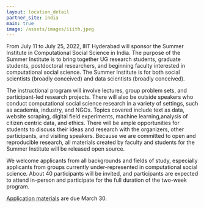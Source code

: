 ```yaml
---
layout: location_detail
partner_site: india
main: true
image: /assets/images/iiith.jpeg
---
```


From July 11 to July 25, 2022, IIIT Hyderabad will sponsor the Summer Institute in Computational Social Science in India. The purpose of the Summer Institute is to bring together UG research students, graduate students, postdoctoral researchers, and beginning faculty interested in computational social science. The Summer Institute is for both social scientists (broadly conceived) and data scientists (broadly conceived).

The instructional program will involve lectures, group problem sets, and participant-led research projects. There will also be outside speakers who conduct computational social science research in a variety of settings, such as academia, industry, and NGOs. Topics covered include text as data, website scraping, digital field experiments, machine learning,analysis of citizen centric data, and ethics. There will be ample opportunities for students to discuss their ideas and research with the organizers, other participants, and visiting speakers. Because we are committed to open and reproducible research, all materials created by faculty and students for the Summer Institute will be released open source.

We welcome applicants from all backgrounds and fields of study, especially applicants from groups currently under-represented in computational social science. About 40 participants will be invited, and participants are expected to attend in-person and participate for the full duration of the two-week program.

[Application materials](https://compsocialscience.github.io/summer-institute/2022/india/apply) are due March 30.
